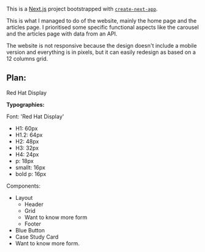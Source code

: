 This is a [Next.js](https://nextjs.org/) project bootstrapped with [`create-next-app`](https://github.com/vercel/next.js/tree/canary/packages/create-next-app).

This is what I managed to do of the website, mainly the home page and the articles page. I prioritised some specific functional aspects like the carousel and the articles page with data from an API.

The website is not responsive because the design doesn't include a mobile version and everything is in pixels, but it can easily redesign as based on a 12 columns grid.


## Plan:

Red Hat Display

**Typographies:**

Font: 'Red Hat Display'

- H1: 60px
- H1.2: 64px
- H2: 48px
- H3: 32px
- H4: 24px
- p: 18px
- smallt: 16px
- bold p: 16px

Components:

- Layout
    - Header
    - Grid
    - Want to know more form
    - Footer
- Blue Button
- Case Study Card
- Want to know more form.
